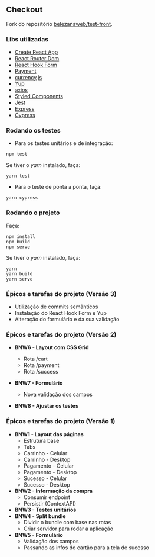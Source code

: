 ## Checkout

Fork do repositório [belezanaweb/test-front](https://github.com/belezanaweb/test-front).

### Libs utilizadas

- [Create React App](https://github.com/facebook/create-react-app)
- [React Router Dom](https://reactrouter.com/web/guides/quick-start)
- [React Hook Form](https://react-hook-form.com/)
- [Payment](https://github.com/jessepollak/payment#readme)
- [currency.js](https://currency.js.org/)
- [Yup](https://github.com/jquense/yup)
- [axios](https://github.com/axios/axios)
- [Styled Components](https://github.com/styled-components/styled-components)
- [Jest](https://jestjs.io/)
- [Express](https://github.com/expressjs/express)
- [Cypress](https://github.com/cypress-io/cypress)

### Rodando os testes

- Para os testes unitários e de integração:

```
npm test
```

Se tiver o _yarn_ instalado, faça:

```
yarn test
```

- Para o teste de ponta a ponta, faça:

```
yarn cypress
```


### Rodando o projeto

Faça:

```
npm install
npm build
npm serve
```

Se tiver o _yarn_ instalado, faça:

```
yarn
yarn build
yarn serve
```

### Épicos e tarefas do projeto (Versão 3)

- Utilização de commits semânticos
- Instalação do React Hook Form e Yup
- Alteração do formulário e da sua validação

### Épicos e tarefas do projeto (Versão 2)

- **BNW6 - Layout com CSS Grid**

  - Rota /cart
  - Rota /payment
  - Rota /success

- **BNW7 - Formulário**

  - Nova validação dos campos

- **BNW8 - Ajustar os testes**

### Épicos e tarefas do projeto (Versão 1)

- **BNW1 - Layout das páginas**
  - Estrutura base
  - Tabs
  - Carrinho - Celular
  - Carrinho - Desktop
  - Pagamento - Celular
  - Pagamento - Desktop
  - Sucesso - Celular
  - Sucesso - Desktop
- **BNW2 - Informação da compra**
  - Consumir endpoint
  - Persistir (ContextAPI)
- **BNW3 - Testes unitários**
- **BNW4 - Split bundle**
  - Dividir o bundle com base nas rotas
  - Criar servidor para rodar a aplicação
- **BNW5 - Formulário**
  - Validação dos campos
  - Passando as infos do cartão para a tela de sucesso
